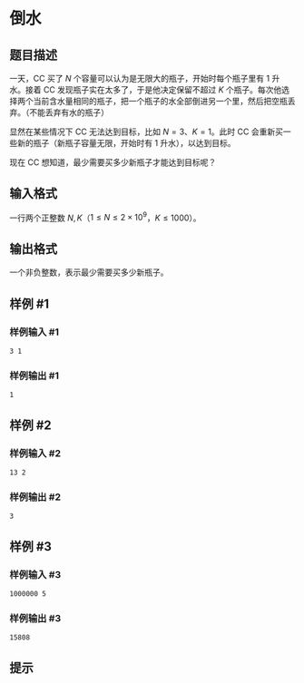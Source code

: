 # 倒水

## 题目描述

一天，CC 买了 $N$ 个容量可以认为是无限大的瓶子，开始时每个瓶子里有 $1$ 升水。接着 CC 发现瓶子实在太多了，于是他决定保留不超过 $K$ 个瓶子。每次他选择两个当前含水量相同的瓶子，把一个瓶子的水全部倒进另一个里，然后把空瓶丢弃。（不能丢弃有水的瓶子）

显然在某些情况下 CC 无法达到目标，比如 $N = 3$、$K = 1$。此时 CC 会重新买一些新的瓶子（新瓶子容量无限，开始时有 $1$ 升水），以达到目标。

现在 CC 想知道，最少需要买多少新瓶子才能达到目标呢？


## 输入格式

一行两个正整数 $N, K$（$1 \le N \le 2 \times 10^9$，$K \le 1000$）。

## 输出格式

一个非负整数，表示最少需要买多少新瓶子。


## 样例 #1

### 样例输入 #1
```
3 1
```

### 样例输出 #1

```
1
```

## 样例 #2

### 样例输入 #2
```
13 2
```

### 样例输出 #2

```
3
```

## 样例 #3

### 样例输入 #3
```
1000000 5
```

### 样例输出 #3

```
15808
```

## 提示


